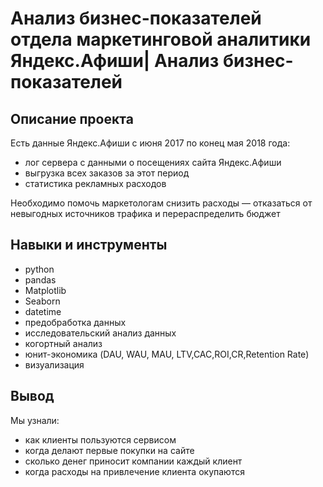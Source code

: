 # Анализ бизнес-показателей отдела маркетинговой аналитики Яндекс.Афиши| Анализ бизнес-показателей
## Описание проекта
Есть данные Яндекс.Афиши с июня 2017 по конец мая 2018 года:
- лог сервера с данными о посещениях сайта Яндекс.Афиши
- выгрузка всех заказов за этот период
- статистика рекламных расходов

Необходимо помочь маркетологам снизить расходы — отказаться от невыгодных источников трафика и перераспределить бюджет
## Навыки и инструменты
- python
- pandas
- Matplotlib
- Seaborn
- datetime
- предобработка данных
- исследовательский анализ данных
- когортный анализ
- юнит-экономика (DAU, WAU, MAU, LTV,CAC,ROI,CR,Retention Rate)
- визуализация
## Вывод
Мы узнали:
- как клиенты пользуются сервисом
- когда делают первые покупки на сайте
- сколько денег приносит компании каждый клиент
- когда расходы на привлечение клиента окупаются
